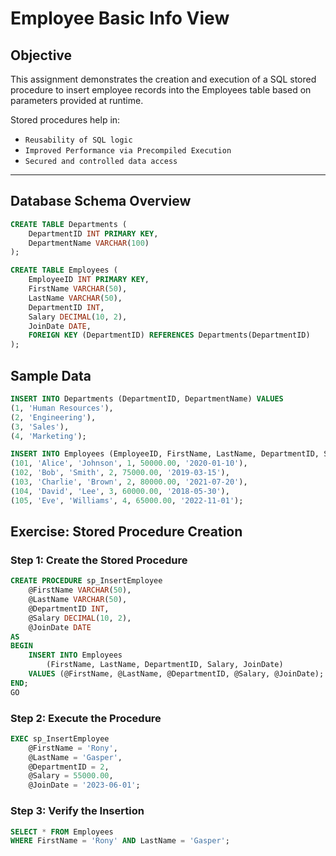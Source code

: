 # Employee Basic Info View

## Objective
This assignment demonstrates the creation and execution of a SQL stored procedure to insert employee records into the Employees table based on parameters provided at runtime.

Stored procedures help in:

- `Reusability of SQL logic`
- `Improved Performance via Precompiled Execution`
- `Secured and controlled data access`
---
## Database Schema Overview

```sql
CREATE TABLE Departments (
    DepartmentID INT PRIMARY KEY,
    DepartmentName VARCHAR(100)
);

CREATE TABLE Employees (
    EmployeeID INT PRIMARY KEY,
    FirstName VARCHAR(50),
    LastName VARCHAR(50),
    DepartmentID INT,
    Salary DECIMAL(10, 2),
    JoinDate DATE,
    FOREIGN KEY (DepartmentID) REFERENCES Departments(DepartmentID)
);
```

## Sample Data
```sql
INSERT INTO Departments (DepartmentID, DepartmentName) VALUES
(1, 'Human Resources'),
(2, 'Engineering'),
(3, 'Sales'),
(4, 'Marketing');

INSERT INTO Employees (EmployeeID, FirstName, LastName, DepartmentID, Salary, JoinDate) VALUES
(101, 'Alice', 'Johnson', 1, 50000.00, '2020-01-10'),
(102, 'Bob', 'Smith', 2, 75000.00, '2019-03-15'),
(103, 'Charlie', 'Brown', 2, 80000.00, '2021-07-20'),
(104, 'David', 'Lee', 3, 60000.00, '2018-05-30'),
(105, 'Eve', 'Williams', 4, 65000.00, '2022-11-01');
```

## Exercise: Stored Procedure Creation
### Step 1: Create the Stored Procedure
```sql
CREATE PROCEDURE sp_InsertEmployee 
    @FirstName VARCHAR(50),
    @LastName VARCHAR(50),
    @DepartmentID INT,
    @Salary DECIMAL(10, 2),
    @JoinDate DATE
AS
BEGIN
    INSERT INTO Employees
        (FirstName, LastName, DepartmentID, Salary, JoinDate)
    VALUES (@FirstName, @LastName, @DepartmentID, @Salary, @JoinDate);
END;
GO
```
### Step 2: Execute the Procedure
```sql
EXEC sp_InsertEmployee 
    @FirstName = 'Rony',
    @LastName = 'Gasper',
    @DepartmentID = 2,
    @Salary = 55000.00,
    @JoinDate = '2023-06-01';
```
### Step 3: Verify the Insertion
```sql
SELECT * FROM Employees 
WHERE FirstName = 'Rony' AND LastName = 'Gasper';
```